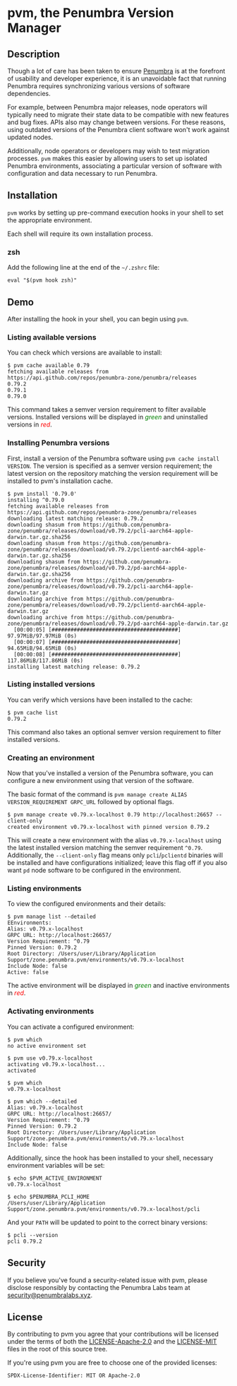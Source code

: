 # pvm, the Penumbra Version Manager

## Description

Though a lot of care has been taken to ensure [Penumbra](https://penumbra.zone) is
at the forefront of usability and developer experience, it is an unavoidable fact
that running Penumbra requires synchronizing various versions of software dependencies.

For example, between Penumbra major releases, node operators will typically need to migrate
their state data to be compatible with new features and bug fixes. APIs also may change
between versions. For these reasons, using outdated versions of the Penumbra client software
won't work against updated nodes.

Additionally, node operators or developers may wish to test migration processes. `pvm` makes this
easier by allowing users to set up isolated Penumbra environments, associating a particular version
of software with configuration and data necessary to run Penumbra.

## Installation

`pvm` works by setting up pre-command execution hooks in your shell to set the appropriate environment.

Each shell will require its own installation process.

### zsh

Add the following line at the end of the `~/.zshrc` file:

```shell
eval "$(pvm hook zsh)"
```

## Demo

After installing the hook in your shell, you can begin using `pvm`.

### Listing available versions

You can check which versions are available to install:

```console
$ pvm cache available 0.79
fetching available releases from https://api.github.com/repos/penumbra-zone/penumbra/releases
0.79.2
0.79.1
0.79.0
```

This command takes a semver version requirement to filter available versions. Installed versions will
be displayed in <span style="color:green">_green_</span> and uninstalled versions in <span style="color:red">_red_</span>.

### Installing Penumbra versions

First, install a version of the Penumbra software using `pvm cache install VERSION`.
The version is specified as a semver version requirement; the latest version on the
repository matching the version requirement will be installed to pvm's installation
cache.

```console
$ pvm install '0.79.0'
installing ^0.79.0
fetching available releases from https://api.github.com/repos/penumbra-zone/penumbra/releases
downloading latest matching release: 0.79.2
downloading shasum from https://github.com/penumbra-zone/penumbra/releases/download/v0.79.2/pcli-aarch64-apple-darwin.tar.gz.sha256
downloading shasum from https://github.com/penumbra-zone/penumbra/releases/download/v0.79.2/pclientd-aarch64-apple-darwin.tar.gz.sha256
downloading shasum from https://github.com/penumbra-zone/penumbra/releases/download/v0.79.2/pd-aarch64-apple-darwin.tar.gz.sha256
downloading archive from https://github.com/penumbra-zone/penumbra/releases/download/v0.79.2/pcli-aarch64-apple-darwin.tar.gz
downloading archive from https://github.com/penumbra-zone/penumbra/releases/download/v0.79.2/pclientd-aarch64-apple-darwin.tar.gz
downloading archive from https://github.com/penumbra-zone/penumbra/releases/download/v0.79.2/pd-aarch64-apple-darwin.tar.gz
  [00:00:05] [########################################] 97.97MiB/97.97MiB (0s)
  [00:00:07] [########################################] 94.65MiB/94.65MiB (0s)
  [00:00:08] [########################################] 117.86MiB/117.86MiB (0s)
installing latest matching release: 0.79.2
```

### Listing installed versions

You can verify which versions have been installed to the cache:

```console
$ pvm cache list
0.79.2
```

This command also takes an optional semver version requirement to filter installed versions.

### Creating an environment

Now that you've installed a version of the Penumbra software, you can
configure a new environment using that version of the software.

The basic format of the command is `pvm manage create ALIAS VERSION_REQUIREMENT GRPC_URL` followed by optional flags.

```console
$ pvm manage create v0.79.x-localhost 0.79 http://localhost:26657 --client-only
created environment v0.79.x-localhost with pinned version 0.79.2
```

This will create a new environment with the alias `v0.79.x-localhost` using the latest installed version matching the semver requirement `^0.79`. Additionally, the `--client-only` flag means
only `pcli`/`pclientd` binaries will be installed and have configurations initialized; leave this
flag off if you also want `pd` node software to be configured in the environment.

### Listing environments

To view the configured environments and their details:

```console
$ pvm manage list --detailed
EEnvironments:
Alias: v0.79.x-localhost
GRPC URL: http://localhost:26657/
Version Requirement: ^0.79
Pinned Version: 0.79.2
Root Directory: /Users/user/Library/Application Support/zone.penumbra.pvm/environments/v0.79.x-localhost
Include Node: false
Active: false
```

The active environment will
be displayed in <span style="color:green">_green_</span> and inactive environments in <span style="color:red">_red_</span>.

### Activating environments

You can activate a configured environment:

```console
$ pvm which
no active environment set
```

```console
$ pvm use v0.79.x-localhost
activating v0.79.x-localhost...
activated
```

```console
$ pvm which
v0.79.x-localhost

$ pvm which --detailed
Alias: v0.79.x-localhost
GRPC URL: http://localhost:26657/
Version Requirement: ^0.79
Pinned Version: 0.79.2
Root Directory: /Users/user/Library/Application Support/zone.penumbra.pvm/environments/v0.79.x-localhost
Include Node: false
```

Additionally, since the hook has been installed to your shell, necessary environment variables will be set:

```console
$ echo $PVM_ACTIVE_ENVIRONMENT
v0.79.x-localhost

$ echo $PENUMBRA_PCLI_HOME
/Users/user/Library/Application Support/zone.penumbra.pvm/environments/v0.79.x-localhost/pcli
```

And your `PATH` will be updated to point to the correct binary versions:

```console
$ pcli --version
pcli 0.79.2
```

## Security

If you believe you've found a security-related issue with pvm,
please disclose responsibly by contacting the Penumbra Labs team at
security@penumbralabs.xyz.

## License

By contributing to pvm you agree that your contributions will be licensed
under the terms of both the [LICENSE-Apache-2.0](LICENSE-Apache-2.0) and the
[LICENSE-MIT](LICENSE-MIT) files in the root of this source tree.

If you're using pvm you are free to choose one of the provided licenses:

`SPDX-License-Identifier: MIT OR Apache-2.0`
